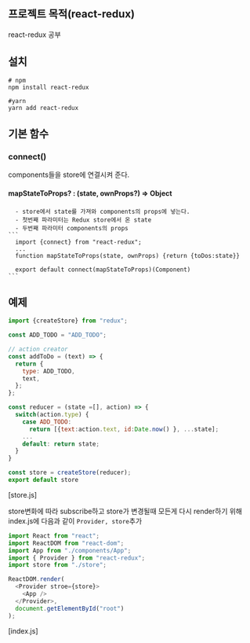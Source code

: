 ## 프로젝트 목적(react-redux)
react-redux 공부

## 설치
```shell
# npm 
npm install react-redux

#yarn
yarn add react-redux
```

## 기본 함수
  ### connect()
   components들을 store에 연결시켜 준다.
   
   #### mapStateToProps? : (state, ownProps?) => Object
      - store에서 state를 가져와 components의 props에 넣는다.
      - 첫번째 파라미터는 Redux store에서 온 state
      - 두번째 파라미터 components의 props
    ```
      import {connect} from "react-redux";
      ...
      function mapStateToProps(state, ownProps) {return {toDos:state}}
      
      export default connect(mapStateToProps)(Component)
    ```

## 예제

```javascript
import {createStore} from "redux";

const ADD_TODO = "ADD_TODO";

// action creator
const addToDo = (text) => {
  return {
    type: ADD_TODO,
    text,
  };
};

const reducer = (state =[], action) => {
  switch(action.type) {
    case ADD_TODO:
      return [{text:action.text, id:Date.now() }, ...state];
    ...
    default: return state;
  }
}

const store = createStore(reducer);
export default store
```
[store.js]

store변화에 따라 subscribe하고 store가 변경될때 모든게 다시 render하기 위해 index.js에 다음과 같이 ```Provider, store```추가
```javascript
import React from "react";
import ReactDOM from "react-dom";
import App from "./components/App";
import { Provider } from "react-redux";
import store from "./store";

ReactDOM.render(
  <Provider stroe={store}>
    <App />
  </Provider>,
  document.getElementById("root")
);
```
[index.js]

